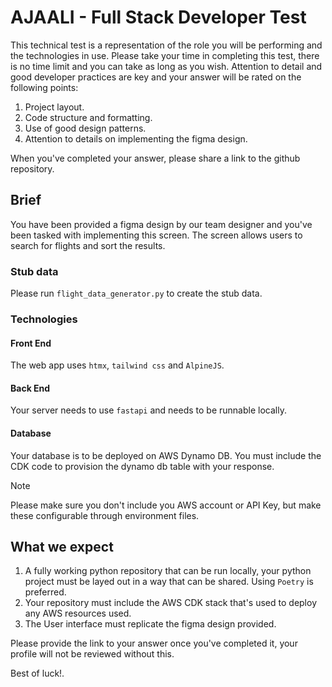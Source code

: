 # AJAALI - Full Stack Developer Test

This technical test is a representation of the role you will be performing and the technologies in use. Please take your time in completing this test, there is no time limit and you can take as long as you wish. Attention to detail and good developer practices are key and your answer will be rated on the following points:
1. Project layout.
1. Code structure and formatting.
1. Use of good design patterns.
1. Attention to details on implementing the figma design.

When you've completed your answer, please share a link to the github repository.

## Brief
You have been provided a figma design by our team designer and you've been tasked with implementing this screen. The screen allows users to search for flights and sort the results.

### Stub data
Please run `flight_data_generator.py` to create the stub data.

### Technologies
#### Front End
The web app uses `htmx`, `tailwind css` and `AlpineJS`.

#### Back End
Your server needs to use `fastapi` and needs to be runnable locally.

#### Database
Your database is to be deployed on AWS Dynamo DB. You must include the CDK code to provision the dynamo db table with your response.

> [!NOTE]
> Please make sure you don't include you AWS account or API Key, but make these configurable through environment files.

## What we expect
1. A fully working python repository that can be run locally, your python project must be layed out in a way that can be shared. Using `Poetry` is preferred.
1. Your repository must include the AWS CDK stack that's used to deploy any AWS resources used.
1. The User interface must replicate the figma design provided.

Please provide the link to your answer once you've completed it, your profile will not be reviewed without this.

Best of luck!.
